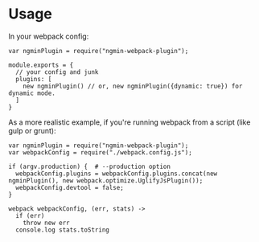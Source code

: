 # Usage

In your webpack config: 

```
var ngminPlugin = require("ngmin-webpack-plugin");

module.exports = {
  // your config and junk
  plugins: [
    new ngminPlugin() // or, new ngminPlugin({dynamic: true}) for dynamic mode.
  ]
}
```

As a more realistic example, if you're running webpack from a script (like gulp or grunt): 

```
var ngminPlugin = require("ngmin-webpack-plugin");
var webpackConfig = require("./webpack.config.js");

if (argv.production) {  # --production option
  webpackConfig.plugins = webpackConfig.plugins.concat(new ngminPlugin(), new webpack.optimize.UglifyJsPlugin());
  webpackConfig.devtool = false;
}

webpack webpackConfig, (err, stats) ->
  if (err)
    throw new err
  console.log stats.toString
```
